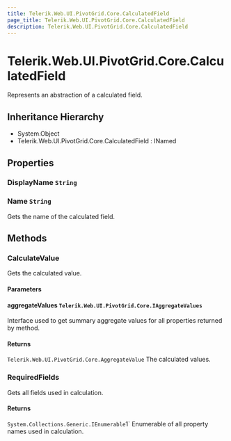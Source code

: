 ```yaml
---
title: Telerik.Web.UI.PivotGrid.Core.CalculatedField
page_title: Telerik.Web.UI.PivotGrid.Core.CalculatedField
description: Telerik.Web.UI.PivotGrid.Core.CalculatedField
---
```


# Telerik.Web.UI.PivotGrid.Core.CalculatedField

Represents an abstraction of a calculated field.

## Inheritance Hierarchy

* System.Object
* Telerik.Web.UI.PivotGrid.Core.CalculatedField : INamed

## Properties

###  DisplayName `String`

###  Name `String`

Gets the name of the calculated field.

## Methods

###  CalculateValue

Gets the calculated value.

#### Parameters

#### aggregateValues `Telerik.Web.UI.PivotGrid.Core.IAggregateValues`

Interface used to get summary aggregate values for all properties returned by  method.

#### Returns

`Telerik.Web.UI.PivotGrid.Core.AggregateValue` The calculated values.

###  RequiredFields

Gets all fields used in calculation.

#### Returns

`System.Collections.Generic.IEnumerable`1` Enumerable of all property names used in calculation.

